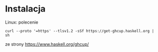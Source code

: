 # Instalacja

Linux: polecenie 
```
curl --proto '=https' --tlsv1.2 -sSf https://get-ghcup.haskell.org | sh
```
ze strony https://www.haskell.org/ghcup/






